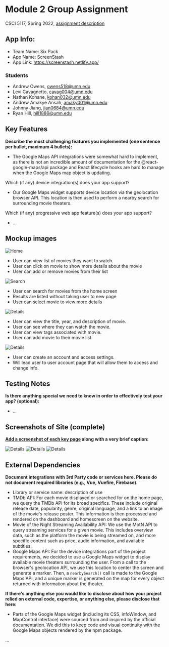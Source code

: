 # Module 2 Group Assignment

CSCI 5117, Spring 2022, [assignment description](https://canvas.umn.edu/courses/355584/pages/project-2)

## App Info:

* Team Name: Six Pack
* App Name: ScreenStash
* App Link: https://screenstash.netlify.app/

### Students

* Andrew Owens, owens518@umn.edu
* Levi Cavagnetto, cavag004@umn.edu
* Nathan Kohane, kohan032@umn.edu
* Andrew Amakye Ansah, amaky001@umn.edu
* Johnny Jiang, jian0684@umn.edu
* Ryan Hill, hill1886@umn.edu

## Key Features

**Describe the most challenging features you implemented
(one sentence per bullet, maximum 4 bullets):**

* The Google Maps API integrations were somewhat hard to implement, as there is not an incredible amount of documentation for the @react-google-maps/api package and React lifecycle hooks are hard to manage when the Google Maps map object is updating.

Which (if any) device integration(s) does your app support?

* Our Google Maps widget supports device location via the geolocation browser API. This location is then used to perform a nearby search for surrounding movie theaters.

Which (if any) progressive web app feature(s) does your app support?

* ...



## Mockup images

![](pics/movies.png?raw=true "Home")
* User can view list of movies they want to watch.
* User can click on movie to show more details about the movie
* User can add or remove movies from their list

![](pics/movie_search.png?raw=true "Search")
* User can search for movies from the home screen
* Results are listed without taking user to new page
* User can select movie to view more details

![](pics/movie_details.png?raw=true "Details")
* User can view the title, year, and description of movie.
* User can see where they can watch the movie.
* User can view tags associated with movie.
* User can add movie to their movie list.

![](pics/login.png?raw=true "Details")
* User can create an account and access settings.
* Will lead user to user account page that will allow them to access and change info.

## Testing Notes

**Is there anything special we need to know in order to effectively test your app? (optional):**

* ...



## Screenshots of Site (complete)

**[Add a screenshot of each key page](https://stackoverflow.com/questions/10189356/how-to-add-screenshot-to-readmes-in-github-repository)
along with a very brief caption:**

![](pics/homeScreen.png?raw=true "Details")
![](pics/dashboard.png?raw=true "Details")
![](pics/gmaps.png?raw=true "Details")



## External Dependencies

**Document integrations with 3rd Party code or services here.
Please do not document required libraries (e.g., Vue, Vuefire, Firebase).**

* Library or service name: description of use
* TMDb API: For each movie displayed or searched for on the home page, we query the TMDb API for its broad specifics. These include original release date, popularity, genre, original language, and a link to an image of the movie's release poster. This information is then processed and rendered on the dashboard and homescreen on the website.
* Movie of the Night Streaming Availability API: We use the MotN API to query streaming services for a given movie. This includes overview data, such as the platform the movie is being streamed on, and more specific content such as price, audio information, and available subtitles.
* Google Maps API: For the device integrations part of the project requirements, we decided to use a Google Maps widget to display available movie theaters surrounding the user. From a call to the browser's geolocation API, we use this location to center the screen and generate a marker. Then, a `nearbySearch()` call is made to the Google Maps API, and a unique marker is generated on the map for every object returned with information about the theater.

**If there's anything else you would like to disclose about how your project
relied on external code, expertise, or anything else, please disclose that
here:**
* Parts of the Google Maps widget (including its CSS, infoWindow, and MapControl interface) were sourced from and inspired by the official documentation. We did this to keep code and visual continuity with the Google Maps objects rendered by the npm package.

...
